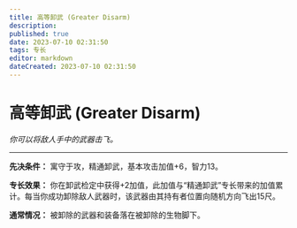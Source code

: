 ```yaml
---
title: 高等卸武 (Greater Disarm)
description: 
published: true
date: 2023-07-10 02:31:50
tags: 专长
editor: markdown
dateCreated: 2023-07-10 02:31:50
---
```


# 高等卸武 (Greater Disarm)

_你可以将敌人手中的武器击飞。_

* * *

**先决条件：** 寓守于攻，精通卸武，基本攻击加值+6，智力13。

**专长效果：** 你在卸武检定中获得+2加值，此加值与“精通卸武”专长带来的加值累计。每当你成功卸除敌人武器时，该武器由其持有者位置向随机方向飞出15尺。

**通常情况：** 被卸除的武器和装备落在被卸除的生物脚下。

